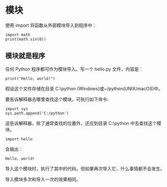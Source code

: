 # 模块

使用 import 将函数从外部模块导入到程序中：

<div class="run"></div>

```python3
import math
print(math.sin(0))
```

## 模块就是程序

任何 Python 程序都可作为模块导入。写一个 hello.py 文件，内容是：

```python3
print("Hello, world!")
```

假设这个文件存储在目录 C:\python (Windows)或~/python(UNIX/macOS)中。

要告诉解释器去哪里查找这个模块，可执行如下命令:

```python3
import sys
sys.path.append('C:/python')
```

这告诉解释器，除了通常查找的位置外，还应到目录 C:\python 中去查找这个模块。

```python3
import hello
```

会输出：

```
Hello, world!
```

导入这个模块时，执行了其中的代码。但如果再次导入它，什么事情都不会发生。

导入模块多次和导入一次的效果相同。
